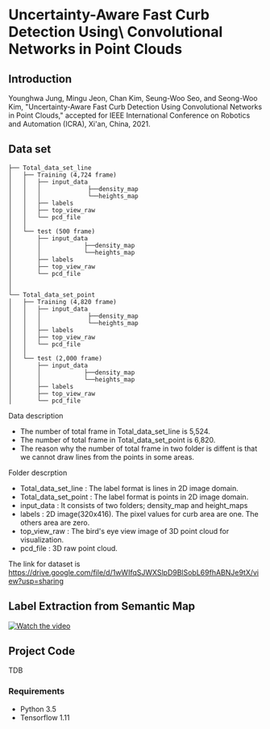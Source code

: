 # Uncertainty-Aware Fast Curb Detection Using\\ Convolutional Networks in Point Clouds
## **Introduction**
Younghwa Jung, Mingu Jeon, Chan Kim, Seung-Woo Seo, and Seong-Woo Kim, "Uncertainty-Aware Fast Curb Detection Using Convolutional Networks in Point Clouds," accepted for IEEE International Conference on Robotics and Automation (ICRA), Xi'an, China, 2021.
## Data set
```
├── Total_data_set_line
│   ├── Training (4,724 frame)
│   │   ├── input_data
│   │   │             ├──density_map 
│   │   │             └──heights_map            
│   │   ├── labels
│   │   ├── top_view_raw
│   │   └── pcd_file
│   │
│   └── test (500 frame)
│       ├── input_data
│       │            ├──density_map 
│       │            └──heights_map
│       ├── labels            
│       ├── top_view_raw
│       └── pcd_file
│
│
└── Total_data_set_point
│   ├── Training (4,820 frame)
│   │   ├── input_data
│   │   │             ├──density_map 
│   │   │             └──heights_map            
│   │   ├── labels
│   │   ├── top_view_raw
│   │   └── pcd_file
│   │
│   └── test (2,000 frame)
│       ├── input_data
│       │            ├──density_map 
│       │            └──heights_map
│       ├── labels            
│       ├── top_view_raw
│       └── pcd_file

```
Data description
* The number of total frame in Total_data_set_line is 5,524.
* The number of total frame in Total_data_set_point is 6,820.
* The reason why the number of total frame in two folder is diffent is that we cannot draw lines from the points in some areas. 

Folder descrption
* Total_data_set_line : The label format is lines in 2D image domain.
* Total_data_set_point : The label format is points in 2D image domain.
* input_data : It consists of two folders; density_map and height_maps
* labels : 2D image(320x416). The pixel values for curb area are one. The others area are zero.
* top_view_raw : The bird's eye view image of 3D point cloud for visualization.
* pcd_file : 3D raw point cloud.

The link for dataset is https://drive.google.com/file/d/1wWIfqSJWXSlpD9BlSobL69fhABNJe9tX/view?usp=sharing

## Label Extraction from Semantic Map

[![Watch the video](https://drive.google.com/uc?export=view&id=1uM0ZzE4l2KcD10db5l6jWYRP02sbAiYr)](https://youtu.be/2d28cw9zb-0)


## Project Code 
TDB
### Requirements
* Python 3.5
* Tensorflow 1.11
